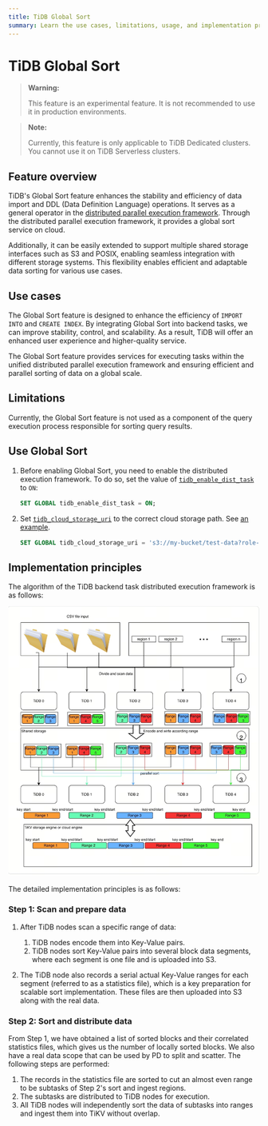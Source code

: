 ```yaml
---
title: TiDB Global Sort
summary: Learn the use cases, limitations, usage, and implementation principles of the TiDB Global Sort.
---
```


# TiDB Global Sort

> **Warning:**
>
> This feature is an experimental feature. It is not recommended to use it in production environments.

<CustomContent platform="tidb-cloud">

> **Note:**
>
> Currently, this feature is only applicable to TiDB Dedicated clusters. You cannot use it on TiDB Serverless clusters.

</CustomContent>

## Feature overview

TiDB's Global Sort feature enhances the stability and efficiency of data import and DDL (Data Definition Language) operations. It serves as a general operator in the [distributed parallel execution framework](/tidb-distributed-execution-framework.md). Through the distributed parallel execution framework, it provides a global sort service on cloud.

Additionally, it can be easily extended to support multiple shared storage interfaces such as S3 and POSIX, enabling seamless integration with different storage systems. This flexibility enables efficient and adaptable data sorting for various use cases.

## Use cases

The Global Sort feature is designed to enhance the efficiency of `IMPORT INTO` and `CREATE INDEX`. By integrating Global Sort into backend tasks, we can improve stability, control, and scalability. As a result, TiDB will offer an enhanced user experience and higher-quality service.

The Global Sort feature provides services for executing tasks within the unified distributed parallel execution framework and ensuring efficient and parallel sorting of data on a global scale.

## Limitations

Currently, the Global Sort feature is not used as a component of the query execution process responsible for sorting query results.

## Use Global Sort

1. Before enabling Global Sort, you need to enable the distributed execution framework. To do so, set the value of [`tidb_enable_dist_task`](/system-variables.md#tidb_enable_dist_task-new-in-v710) to `ON`:

    ```sql
    SET GLOBAL tidb_enable_dist_task = ON;
    ```

2. Set [`tidb_cloud_storage_uri`](/system-variables.md#tidb_cloud_storage_uri-new-in-v740) to the correct cloud storage path. See [an example](/br/backup-and-restore-storages.md).

   ```sql
   SET GLOBAL tidb_cloud_storage_uri = 's3://my-bucket/test-data?role-arn=arn:aws:iam::888888888888:role/my-role'
   ```

## Implementation principles

The algorithm of the TiDB backend task distributed execution framework is as follows:

![Algorithm of Global Sort](/media/dist-task/global-sort.jpeg)

The detailed implementation principles is as follows:

### Step 1: Scan and prepare data

1. After TiDB nodes scan a specific range of data:

    1. TiDB nodes encode them into Key-Value pairs.
    2. TiDB nodes sort Key-Value pairs into several block data segments, where each segment is one file and is uploaded into S3.

2. The TiDB node also records a serial actual Key-Value ranges for each segment (referred to as a statistics file), which is a key preparation for scalable sort implementation. These files are then uploaded into S3 along with the real data.

### Step 2: Sort and distribute data

From Step 1, we have obtained a list of sorted blocks and their correlated statistics files, which gives us the number of locally sorted blocks. We also have a real data scope that can be used by PD to split and scatter. The following steps are performed:

1. The records in the statistics file are sorted to cut an almost even range to be subtasks of Step 2's sort and ingest regions.
2. The subtasks are distributed to TiDB nodes for execution.
3. All TiDB nodes will independently sort the data of subtasks into ranges and ingest them into TiKV without overlap.
